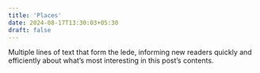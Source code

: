 ```yaml
---
title: 'Places'
date: 2024-08-17T13:30:03+05:30
draft: false
---
```


Multiple lines of text that form the lede, informing new readers quickly and efficiently about what’s most interesting in this post’s contents.